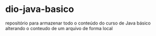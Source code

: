 # dio-java-basico
repositório para armazenar todo o conteúdo do curso de Java básico
alterando o conteudo de um arquivo de forma local